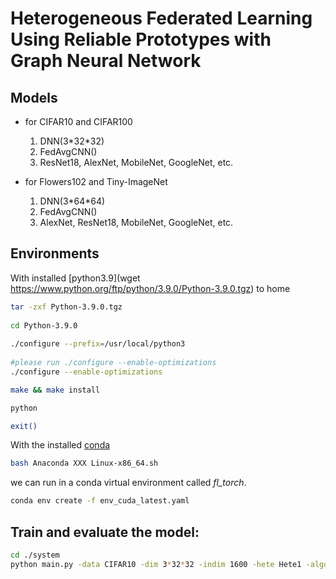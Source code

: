 # Heterogeneous Federated Learning Using Reliable Prototypes with Graph Neural Network

[//]: # ([![DOI]&#40;https://zenodo.org/badge/292225878.svg&#41;]&#40;https://zenodo.org/badge/latestdoi/292225878&#41;)

## Models
- for CIFAR10 and CIFAR100 

    1. DNN(3\*32\*32)
    2. FedAvgCNN()
    3. ResNet18, AlexNet, MobileNet, GoogleNet, etc.


- for Flowers102 and Tiny-ImageNet
  
  1. DNN(3\*64\*64)
  2. FedAvgCNN()
  3. AlexNet, ResNet18, MobileNet, GoogleNet, etc.

## Environments

With installed [python3.9](wget https://www.python.org/ftp/python/3.9.0/Python-3.9.0.tgz) to home

```bash
tar -zxf Python-3.9.0.tgz
 
cd Python-3.9.0
 
./configure --prefix=/usr/local/python3
 
#please run ./configure --enable-optimizations
./configure --enable-optimizations

make && make install

python

exit()
```

[//]: # (Install [CUDA]&#40;https://developer.nvidia.com/cuda-11-6-0-download-archive&#41; first. )

With the installed [conda](https://mirror.tuna.tsinghua.edu.cn/anaconda/archive/)

```bash
bash Anaconda XXX Linux-x86_64.sh
```
we can run in a conda virtual environment called *fl_torch*. 

```bash
conda env create -f env_cuda_latest.yaml
```

## Train and evaluate the model:
```bash
cd ./system
python main.py -data CIFAR10 -dim 3*32*32 -indim 1600 -hete Hete1 -algo FedRG -gr 200 -id 0
```